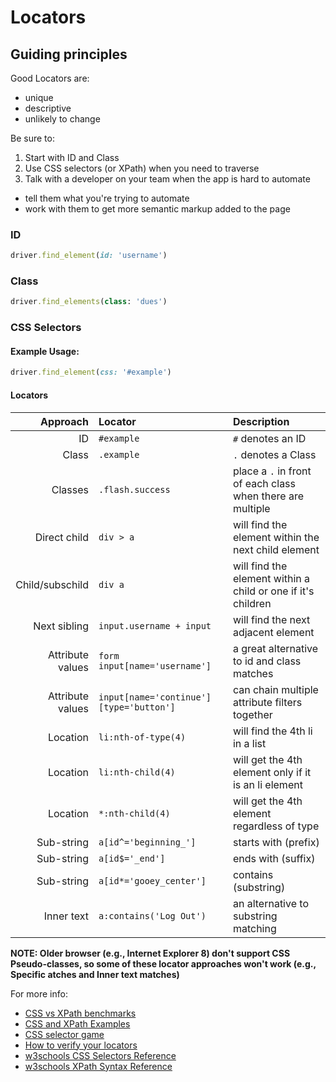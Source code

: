 # Locators

## Guiding principles

Good Locators are:

+ unique
+ descriptive
+ unlikely to change

Be sure to:

1. Start with ID and Class
2. Use CSS selectors (or XPath) when you need to traverse
3. Talk with a developer on your team when the app is hard to automate
  + tell them what you're trying to automate
  + work with them to get more semantic markup added to the page

### ID 

```ruby
driver.find_element(id: 'username')
```

### Class

```ruby
driver.find_elements(class: 'dues')
```

### CSS Selectors

#### Example Usage:

```ruby
driver.find_element(css: '#example')
```

#### Locators

| Approach          | Locator                                  | Description                                                  |
| -----------------:| :-------------                           | :--------------                                              |
| ID                | `#example`                               | `#` denotes an ID                                            |
| Class             | `.example`                               | `.` denotes a Class                                          |
| Classes           | `.flash.success`                         | place a `.` in front of each class when there are multiple   |
| Direct child      | `div > a`                                | will find the element within the next child element          |
| Child/subschild   | `div a`                                  | will find the element within a child or one if it's children |
| Next sibling      | `input.username + input`                 | will find the next adjacent element                          |
| Attribute values  | `form input[name='username']`            | a great alternative to id and class matches                  |
| Attribute values  | `input[name='continue'][type='button']`  | can chain multiple attribute filters together                |
| Location          | `li:nth-of-type(4)`                      | will find the 4th li in a list                               |
| Location          | `li:nth-child(4)`                        | will get the 4th element only if it is an li element         |
| Location          | `*:nth-child(4)`                         | will get the 4th element regardless of type                  |
| Sub-string        | `a[id^='beginning_']`                    | starts with (prefix)                                         |
| Sub-string        | `a[id$='_end']`                          | ends with (suffix)                                           |
| Sub-string        | `a[id*='gooey_center']`                  | contains (substring)                                         |
| Inner text        | `a:contains('Log Out')`                  | an alternative to substring matching                         |

__NOTE: Older browser (e.g., Internet Explorer 8) don't support CSS Pseudo-classes, so some of these locator approaches won't work (e.g., Specific atches and Inner text matches)__

For more info:

+ [CSS vs XPath benchmarks](http://bit.ly/seleniumbenchmarks)
+ [CSS and XPath Examples](http://bit.ly/cssxpathexamples)
+ [CSS selector game](http://bit.ly/locatorgame)
+ [How to verify your locators](http://bit.ly/verifyinglocators)
+ [w3schools CSS Selectors Reference](http://www.w3schools.com/cssref/css_selectors.asp)
+ [w3schools XPath Syntax Reference](http://www.w3schools.com/xpath/xpath_syntax.asp)
